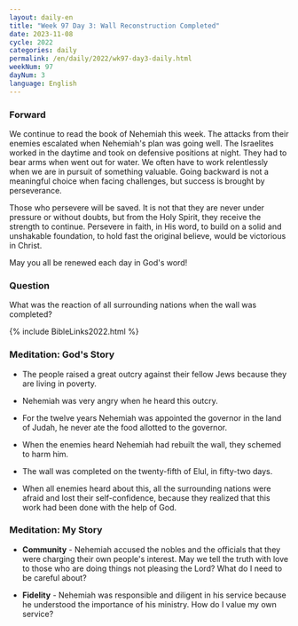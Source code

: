 ```yaml
---
layout: daily-en
title: "Week 97 Day 3: Wall Reconstruction Completed"
date: 2023-11-08
cycle: 2022
categories: daily
permalink: /en/daily/2022/wk97-day3-daily.html
weekNum: 97
dayNum: 3
language: English
---
```


### Forward     
We continue to read the book of Nehemiah this week. The attacks from their enemies escalated when Nehemiah's plan was going well. The Israelites worked in the daytime and took on defensive positions at night. They had to bear arms when went out for water. We often have to work relentlessly when we are in pursuit of something valuable. Going backward is not a meaningful choice when facing challenges, but success is brought by perseverance.

Those who persevere will be saved. It is not that they are never under pressure or without doubts, but from the Holy Spirit, they receive the strength to continue. Persevere in faith, in His word, to build on a solid and unshakable foundation, to hold fast the original believe, would be victorious in Christ.

May you all be renewed each day in God's word!

### Question     
What was the reaction of all surrounding nations when the wall was completed?

{% include BibleLinks2022.html %} 

### Meditation: God's Story   
+ The people raised a great outcry against their fellow Jews because they are living in poverty. 

+ Nehemiah was very angry when he heard this outcry. 

+ For the twelve years Nehemiah was appointed the governor in the land of Judah, he never ate the food allotted to the governor. 

+ When the enemies heard Nehemiah had rebuilt the wall, they schemed to harm him. 

+ The wall was completed on the twenty-fifth of Elul, in fifty-two days. 

+ When all enemies heard about this, all the surrounding nations were afraid and lost their self-confidence, because they realized that this work had been done with the help of God. 

### Meditation: My Story   
+ **Community** - Nehemiah accused the nobles and the officials that they were charging their own people's interest. May we tell the truth with love to those who are doing things not pleasing the Lord? What do I need to be careful about? 

+ **Fidelity** - Nehemiah was responsible and diligent in his service because he understood the importance of his ministry. How do I value my own service? 
